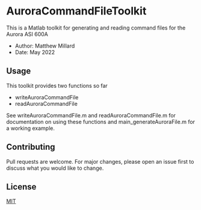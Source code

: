 # AuroraCommandFileToolkit

This is a Matlab toolkit for generating and reading command files for the Aurora ASI 600A

- Author: Matthew Millard
- Date: May 2022

## Usage

This toolkit provides two functions so far

- writeAuroraCommandFile
- readAuroraCommandFile

See writeAuroraCommandFile.m and readAuroraCommandFile.m for documentation on using these functions and main_generateAuroraFile.m for a working example.

## Contributing
Pull requests are welcome. For major changes, please open an issue first to discuss what you would like to change.

## License
[MIT](https://choosealicense.com/licenses/mit/)
